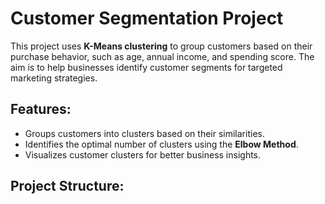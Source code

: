 # Customer Segmentation Project

This project uses **K-Means clustering** to group customers based on their purchase behavior, such as age, annual income, and spending score. The aim is to help businesses identify customer segments for targeted marketing strategies.

## Features:
- Groups customers into clusters based on their similarities.
- Identifies the optimal number of clusters using the **Elbow Method**.
- Visualizes customer clusters for better business insights.

## Project Structure:
